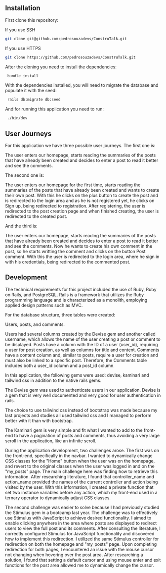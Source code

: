 ## Installation

First clone this repository:

If you use SSH

```bash
git clone git@github.com:pedrosouzadevs/ConstruTalk.git
```

If you use HTTPS

```bash
git clone https://github.com/pedrosouzadevs/ConstruTalk.git
```

After the cloning you need to install the dependencies:

```bash
 bundle install
```

With the dependencies installed, you will need to migrate the database and populate it with the seed:

```bash
 rails db:migrate db:seed
```

And for running this application you need to run:
```bash
 ./bin/dev
```
## User Journeys

For this application we have three possible user journeys. The first one is:

The user enters our homepage, starts reading the summaries of the posts that have already been created and decides to enter a post to read it better and see the comments.

The second one is:

The user enters our homepage for the first time, starts reading the summaries of the posts that have already been created and wants to create their own post. With this he clicks on the plus button to create the post and is redirected to the login area and as he is not registered yet, he clicks on Sign up, being redirected to registration. After registering, the user is redirected to the post creation page and when finished creating, the user is redirected to the created post.

And the third is:

The user enters our homepage, starts reading the summaries of the posts that have already been created and decides to enter a post to read it better and see the comments. Now he wants to create his own comment in the post, so he starts writting the comment and clicks on the button Post comment. With this the user is redirected to the login area, where he sign in with his credentials, being redirected to the commented post.

## Development

The technical requirements for this project included the use of Ruby, Ruby on Rails, and PostgreSQL. Rails is a framework that utilizes the Ruby programming language and is characterized as a monolith, employing applied design patterns such as MVC.

For the database structure, three tables were created:

Users, posts, and comments.

Users had several columns created by the Devise gem and another called username, which allows the name of the user creating a post or comment to be displayed.
Posts have a column with the ID of a user (user_id), requiring a user for post creation, as well as columns for title and content.
Comments have a content column and, similar to posts, require a user for creation and must also be linked to a specific post. Therefore, the Comments table includes both a user_id column and a post_id column.

In this application, the following gems were used: devise, kaminari and tailwind css in addition to the native rails gems.

The Devise gem was used to authenticate users in our application. Devise is a gem that is very well documented and very good for user authentication in rails.

The choice to use tailwind css instead of bootstrap was made because my last projects and studies all used tailwind css and I managed to perform better with it than with bootstrap.

The Kaminari gem is very simple and fit what I wanted to add to the front-end to have a pagination of posts and comments, thus avoiding a very large scroll in the application, like an infinite scroll.

During the application development, two challenges arose.
The first was on the front-end, specifically in the navbar. I wanted to dynamically change CSS classes for the "Home" button when the user was on the homepage, and revert to the original classes when the user was logged in and on the "my_posts" page. The main challenge here was finding how to retrieve this information. After researching literature, I found that controller_name and action_name provided the names of the current controller and action being visited by the user. With this information, I created a private function that set two instance variables before any action, which my front-end used in a ternary operator to dynamically adjust CSS classes.

The second challenge was easier to solve because I had previously studied the Stimulus gem in a bootcamp last year. The challenge was to effectively use Stimulus with JavaScript to achieve desired functionality. I aimed to enable clicking anywhere in the area where posts are displayed to redirect users to view the full post and its comments. After consulting the literature, I correctly configured Stimulus for JavaScript functionality and discovered how to implement this redirection. I utilized the same Stimulus controller for redirection on both the homepage and "my_posts" page. Upon completing redirection for both pages, I encountered an issue with the mouse cursor not changing when hovering over the post area. After researching a solution, I found that setting a default cursor and using mouse enter and exit functions for the post area allowed me to dynamically change the cursor.

